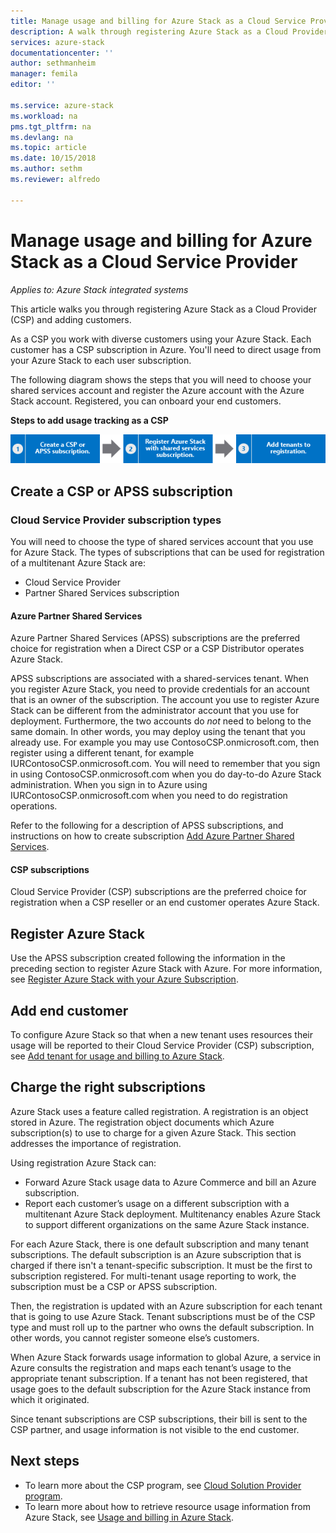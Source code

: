 ```yaml
---
title: Manage usage and billing for Azure Stack as a Cloud Service Provider | Microsoft Docs
description: A walk through registering Azure Stack as a Cloud Provider (CSP) and adding customers for billing.
services: azure-stack
documentationcenter: ''
author: sethmanheim
manager: femila
editor: ''

ms.service: azure-stack
ms.workload: na
pms.tgt_pltfrm: na
ms.devlang: na
ms.topic: article
ms.date: 10/15/2018
ms.author: sethm
ms.reviewer: alfredo

---
```


# Manage usage and billing for Azure Stack as a Cloud Service Provider 

*Applies to: Azure Stack integrated systems*

This article walks you through registering Azure Stack as a Cloud Provider (CSP) and adding customers.

As a CSP you work with diverse customers using your Azure Stack. Each customer has a CSP subscription in Azure. You'll need to direct usage from your Azure Stack to each user subscription.

The following diagram shows the steps that you will need to choose your shared services account and register the Azure account with the Azure Stack account. Registered, you can onboard your end customers.

**Steps to add usage tracking as a CSP**

[ ![Process for enabling usage and management as a Cloud Service Provider](media\azure-stack-add-manage-billing-as-a-csp\process-add-useage-as-a-csp.png "Process for enabling usage and management as a Cloud Service Provider") ](media\azure-stack-add-manage-billing-as-a-csp\process-add-useage-as-a-csp.png#lightbox)

## Create a CSP or APSS subscription

### Cloud Service Provider subscription types

You will need to choose the type of shared services account that you use for Azure Stack. The types of subscriptions that can be used for registration of a multitenant Azure Stack are:

 - Cloud Service Provider 
 - Partner Shared Services subscription 

#### Azure Partner Shared Services

Azure Partner Shared Services (APSS) subscriptions are the preferred choice for registration when a Direct CSP or a CSP Distributor operates Azure Stack.

APSS subscriptions are associated with a shared-services tenant. When you register Azure Stack, you need to provide credentials for an account that is an owner of the subscription. The account you use to register Azure Stack can be different from the administrator account that you use for deployment. Furthermore, the two accounts do *not* need to belong to the same domain. In other words, you may deploy using the tenant that you already use. For example you may use ContosoCSP.onmicrosoft.com, then register using a different tenant, for example IURContosoCSP.onmicrosoft.com. You will need to remember that you sign in using ContosoCSP.onmicrosoft.com when you do day-to-do Azure Stack administration. When you sign in to Azure using IURContosoCSP.onmicrosoft.com when you need to do registration operations.

Refer to the following for a description of APSS subscriptions, and instructions on how to create subscription [Add Azure Partner Shared Services](https://msdn.microsoft.com/partner-center/shared-services).

#### CSP subscriptions

Cloud Service Provider (CSP) subscriptions are the preferred choice for registration when a CSP reseller or an end customer operates  Azure Stack.

## Register Azure Stack

Use the APSS subscription created following the information in the preceding section to register Azure Stack with Azure. For more information, see [Register Azure Stack with your Azure Subscription](azure-stack-registration.md).

## Add end customer

To configure Azure Stack so that when a new tenant uses resources their usage will be reported to their Cloud Service Provider (CSP) subscription, see [Add tenant for usage and billing to Azure Stack](azure-stack-csp-howto-register-tenants.md).

## Charge the right subscriptions

Azure Stack uses a feature called registration. A registration is an object stored in Azure. The registration object documents which Azure subscription(s) to use to charge for a given Azure Stack. This section addresses the importance of registration.

Using registration Azure Stack can:
 - Forward Azure Stack usage data to Azure Commerce and bill an Azure subscription.
 - Report each customer’s usage on a different subscription with a multitenant Azure Stack deployment. Multitenancy enables Azure Stack to support different organizations on the same Azure Stack instance.

For each Azure Stack, there is one default subscription and many tenant subscriptions. The default subscription is an Azure subscription that is charged if there isn't a tenant-specific subscription. It must be the first to subscription registered. For multi-tenant usage reporting to work, the subscription must be a CSP or APSS subscription.

Then, the registration is updated with an Azure subscription for each tenant that is going to use Azure Stack. Tenant subscriptions must be of the CSP type and must roll up to the partner who owns the default subscription. In other words, you cannot register someone else’s customers.

When Azure Stack forwards usage information to global Azure, a service in Azure consults the registration and maps each tenant’s usage to the appropriate tenant subscription. If a tenant has not been registered, that usage goes to the default subscription for the Azure Stack instance from which it originated.

Since tenant subscriptions are CSP subscriptions, their bill is sent to the CSP partner, and usage information is not visible to the end customer.

## Next steps

 - To learn more about the CSP program, see [Cloud Solution Provider program](https://partner.microsoft.com/solutions/microsoft-cloud-solutions).
 - To learn more about how to retrieve resource usage information from Azure Stack, see [Usage and billing in Azure Stack](azure-stack-billing-and-chargeback.md).
